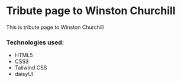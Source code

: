 # Tribute page to Winston Churchill

This is tribute page to Winston Churchill

### Technologies used:

- HTML5
- CSS3
- Tailwind CSS
- daisyUI
